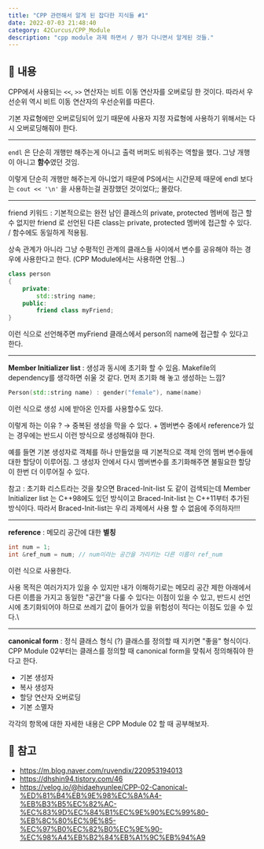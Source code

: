 ```yaml
---
title: "CPP 관련해서 알게 된 잡다한 지식들 #1"
date: 2022-07-03 21:48:40
category: 42Curcus/CPP_Module
description: "cpp module 과제 하면서 / 평가 다니면서 알게된 것들."
---
```


## 🌟 내용

CPP에서 사용되는 `<<`, `>>` 연산자는 비트 이동 연산자를 오버로딩 한 것이다. 따라서 우선순위 역시 비트 이동 연산자의 우선순위를 따른다.

기본 자료형에만 오버로딩되어 있기 때문에 사용자 지정 자료형에 사용하기 위해서는 다시 오버로딩해줘야 한다.

- - -

`endl` 은 단순히 개행만 해주는게 아니고 출력 버퍼도 비워주는 역할을 했다. 그냥 개행이 아니고 **함수**였던 것임. 

이렇게 단순히 개행만 해주는게 아니었기 때문에 PS에서는 시간문제 때문에 endl 보다는 `cout << '\n'` 을 사용하는걸 권장했던 것이었다;; 몰랐다.

- - -

friend 키워드 : 기본적으로는 완전 남인 클래스의 private, protected 멤버에 접근 할 수 없지만 friend 로 선언된 다른 class는 private, protected 멤버에 접근할 수 있다. / 함수에도 동일하게 적용됨.

상속 관계가 아니라 그냥 수평적인 관계의 클래스들 사이에서 변수를 공유해야 하는 경우에 사용한다고 한다. (CPP Module에서는 사용하면 안됨...)

```cpp
class person
{
	private:
		std::string name;
	public:
		friend class myFriend;
}
```

이런 식으로 선언해주면 myFriend 클래스에서 person의 name에 접근할 수 있다고 한다.

- - -

**Member Initializer list** : 생성과 동시에 초기화 할 수 있음. Makefile의 dependency를 생각하면 쉬울 것 같다. 먼저 초기화 해 놓고 생성하는 느낌?

```cpp
Person(std::string name) : gender("female"), name(name)
```

이런 식으로 생성 시에 받아온 인자를 사용할수도 있다.

이렇게 하는 이유 ? → 중복된 생성을 막을 수 있다. + 멤버변수 중에서 reference가 있는 경우에는 반드시 이런 방식으로 생성해줘야 한다.

예를 들면 기본 생성자로 객체를 하나 만들었을 때 기본적으로 객체 안의 멤버 변수들에 대한 할당이 이루어짐. 그 생성자 안에서 다시 멤버변수를 초기화해주면 불필요한 할당이 한번 더 이루어질 수 있다.

참고 : 초기화 리스트라는 것을 찾으면 Braced-Init-list 도 같이 검색되는데 Member Initializer list 는 C++98에도 있던 방식이고 Braced-Init-list 는 C++11부터 추가된 방식이다. 따라서 Braced-Init-list는 우리 과제에서 사용 할 수 없음에 주의하자!!!

- - -

**reference** : 메모리 공간에 대한 **별칭**

```cpp
int num = 1;
int &ref_num = num;	// num이라는 공간을 가리키는 다른 이름이 ref_num
```

이런 식으로 사용한다.

사용 목적은 여러가지가 있을 수 있지만 내가 이해하기로는 메모리 공간 제한 아래에서 다른 이름을 가지고 동일한 "공간"을 다룰 수 있다는 이점이 있을 수 있고, 반드시 선언 시에 초기화되어야 하므로 쓰레기 값이 들어가 있을 위험성이 적다는 이점도 있을 수 있다.\

- - -

**canonical form** : 정식 클래스 형식 (?) 클래스를 정의할 때 지키면 "좋을" 형식이다. CPP Module 02부터는 클래스를 정의할 때 canonical form을 맞춰서 정의해줘야 한다고 한다.

- 기본 생성자
- 복사 생성자
- 할당 연산자 오버로딩
- 기본 소멸자

각각의 항목에 대한 자세한 내용은 CPP Module 02 할 때 공부해보자.

## 🌟 참고

- https://m.blog.naver.com/ruvendix/220953194013
- https://dhshin94.tistory.com/46
- https://velog.io/@hidaehyunlee/CPP-02-Canonical-%ED%81%B4%EB%9E%98%EC%8A%A4-%EB%B3%B5%EC%82%AC-%EC%83%9D%EC%84%B1%EC%9E%90%EC%99%80-%EB%8C%80%EC%9E%85-%EC%97%B0%EC%82%B0%EC%9E%90-%EC%98%A4%EB%B2%84%EB%A1%9C%EB%94%A9